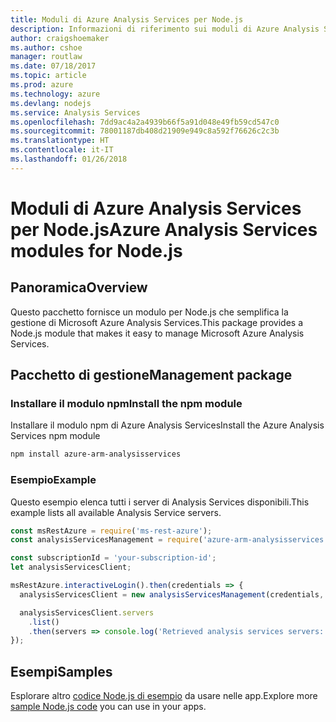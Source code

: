 ```yaml
---
title: Moduli di Azure Analysis Services per Node.js
description: Informazioni di riferimento sui moduli di Azure Analysis Services per Node.js
author: craigshoemaker
ms.author: cshoe
manager: routlaw
ms.date: 07/18/2017
ms.topic: article
ms.prod: azure
ms.technology: azure
ms.devlang: nodejs
ms.service: Analysis Services
ms.openlocfilehash: 7dd9ac4a2a4939b66f5a91d048e49fb59cd547c0
ms.sourcegitcommit: 78001187db408d21909e949c8a592f76626c2c3b
ms.translationtype: HT
ms.contentlocale: it-IT
ms.lasthandoff: 01/26/2018
---
```

# <a name="azure-analysis-services-modules-for-nodejs"></a><span data-ttu-id="d6579-103">Moduli di Azure Analysis Services per Node.js</span><span class="sxs-lookup"><span data-stu-id="d6579-103">Azure Analysis Services modules for Node.js</span></span>

## <a name="overview"></a><span data-ttu-id="d6579-104">Panoramica</span><span class="sxs-lookup"><span data-stu-id="d6579-104">Overview</span></span>
<span data-ttu-id="d6579-105">Questo pacchetto fornisce un modulo per Node.js che semplifica la gestione di Microsoft Azure Analysis Services.</span><span class="sxs-lookup"><span data-stu-id="d6579-105">This package provides a Node.js module that makes it easy to manage Microsoft Azure Analysis Services.</span></span>

## <a name="management-package"></a><span data-ttu-id="d6579-106">Pacchetto di gestione</span><span class="sxs-lookup"><span data-stu-id="d6579-106">Management package</span></span>

### <a name="install-the-npm-module"></a><span data-ttu-id="d6579-107">Installare il modulo npm</span><span class="sxs-lookup"><span data-stu-id="d6579-107">Install the npm module</span></span>

<span data-ttu-id="d6579-108">Installare il modulo npm di Azure Analysis Services</span><span class="sxs-lookup"><span data-stu-id="d6579-108">Install the Azure Analysis Services npm module</span></span>

```bash
npm install azure-arm-analysisservices
```

### <a name="example"></a><span data-ttu-id="d6579-109">Esempio</span><span class="sxs-lookup"><span data-stu-id="d6579-109">Example</span></span>

<span data-ttu-id="d6579-110">Questo esempio elenca tutti i server di Analysis Services disponibili.</span><span class="sxs-lookup"><span data-stu-id="d6579-110">This example lists all available Analysis Service servers.</span></span>

```javascript
const msRestAzure = require('ms-rest-azure');
const analysisServicesManagement = require('azure-arm-analysisservices');

const subscriptionId = 'your-subscription-id';
let analysisServicesClient;

msRestAzure.interactiveLogin().then(credentials => {
  analysisServicesClient = new analysisServicesManagement(credentials, subscriptionId);

  analysisServicesClient.servers
    .list()
    .then(servers => console.log('Retrieved analysis services servers: ', servers));
});
```

## <a name="samples"></a><span data-ttu-id="d6579-111">Esempi</span><span class="sxs-lookup"><span data-stu-id="d6579-111">Samples</span></span>

<span data-ttu-id="d6579-112">Esplorare altro [codice Node.js di esempio](https://azure.microsoft.com/resources/samples/?platform=nodejs) da usare nelle app.</span><span class="sxs-lookup"><span data-stu-id="d6579-112">Explore more [sample Node.js code](https://azure.microsoft.com/resources/samples/?platform=nodejs) you can use in your apps.</span></span>
